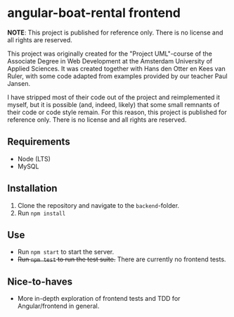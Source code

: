 # angular-boat-rental frontend

**NOTE**: This project is published for reference only. There is no license and all rights are reserved.

This project was originally created for the "Project UML"-course of the Associate Degree in Web Development at the Amsterdam University of Applied Sciences. It was created together with Hans den Otter en Kees van Ruler, with some code adapted from examples provided by our teacher Paul Jansen.

I have stripped most of their code out of the project and reimplemented it myself, but it is possible (and, indeed, likely) that some small remnants of their code or code style remain. For this reason, this project is published for reference only. There is no license and all rights are reserved.

## Requirements

- Node (LTS)
- MySQL

## Installation

1. Clone the repository and navigate to the `backend`-folder.
1. Run `npm install`

## Use

- Run `npm start` to start the server.
- ~~Run `npm test` to run the test suite.~~ There are currently no frontend tests.

## Nice-to-haves

- More in-depth exploration of frontend tests and TDD for Angular/frontend in general.
